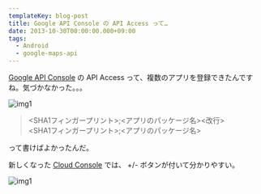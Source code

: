 ```yaml
---
templateKey: blog-post
title: Google API Console の API Access って…
date: 2013-10-30T00:00:00.000+09:00
tags:
  - Android
  - google-maps-api
---
```

[Google API Console](https://code.google.com/apis/console/) の API Access って、複数のアプリを登録できたんですね。気づかなかった。。。
<!--more-->
![img1](/img/posts/multi_apps_in_google_api_console_01.png)

>\<SHA1フィンガープリント>;<アプリのパッケージ名><改行><br/>
>\<SHA1フィンガープリント>;<アプリのパッケージ名>

って書けばよかったんだ。

新しくなった [Cloud Console](https://cloud.google.com/console) では、 +/- ボタンが付いて分かりやすい。

![img1](/img/posts/multi_apps_in_google_api_console_02.png)

